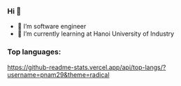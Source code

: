 ### Hi 👋

<!--
**pnam29/pnam29** is a ✨ _special_ ✨ repository because its `README.md` (this file) appears on your GitHub profile.

Here are some ideas to get you started:

- 🔭 I’m currently working on ...

- 👯 I’m looking to collaborate on ...
- 🤔 I’m looking for help with ...
- 💬 Ask me about ...
- 📫 How to reach me: ...
- 😄 Pronouns: ...
- ⚡ Fun fact: ...
-->
- 🔭 I’m software engineer
- 🌱 I’m currently learning at Hanoi University of Industry
### Top languages:

https://github-readme-stats.vercel.app/api/top-langs/?username=pnam29&theme=radical
